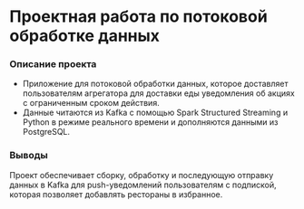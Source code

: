 # Проектная работа по потоковой обработке данных

### Описание проекта
- Приложение для потоковой обработки данных, которое доставляет пользователям агрегатора для доставки еды уведомления об акциях с ограниченным сроком действия.
- Данные читаются из Kafka с помощью Spark Structured Streaming и Python в режиме реального времени и дополняются данными из PostgreSQL.

### Выводы
Проект обеспечивает сборку, обработку и последующую отправку данных в Kafka для push-уведомлений пользователям с подпиской, которая позволяет добавлять рестораны в избранное.
